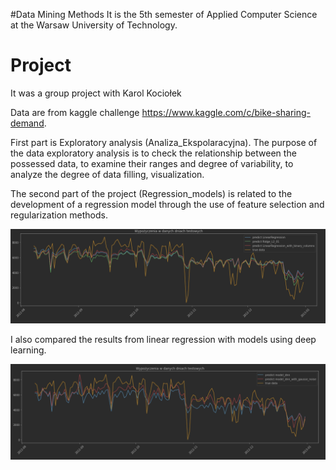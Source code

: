 
#Data Mining Methods 
It is the 5th semester of Applied Computer Science at the Warsaw University of Technology.

# Project 
It was a group project with Karol Kociołek

Data are from kaggle challenge https://www.kaggle.com/c/bike-sharing-demand.

First part is Exploratory analysis (Analiza_Ekspolaracyjna). The purpose of the data exploratory analysis is to check the relationship between the possessed data, to examine their ranges and degree of variability, to analyze the degree of data filling, visualization.

The second part of the project (Regression_models) is related to the development of a regression model through the use of feature selection and regularization methods. 

![image](project/image/Linear_models_results.png)

I also compared the results from linear regression with models using deep learning.

![image](project/image/dnn_results.png)


